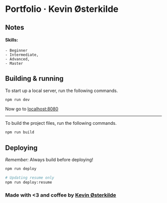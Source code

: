 # Portfolio &middot; Kevin Østerkilde

## Notes

#### Skills:
```
- Beginner
- Intermediate,
- Advanced,
- Master
```

## Building & running

To start up a local server, run the following commands.

```bash
npm run dev
```

Now go to [localhost:8080](http://localhost:8080/)

----

To build the project files, run the following commands.

```bash
npm run build
```

## Deploying
_Remember:_ Always build before deploying!

```bash
npm run deploy
```

```bash
# Updating resume only
npm run deploy:resume
```

### Made with <3 and coffee by [Kevin Østerkilde](https://oesterkilde.dk/)
